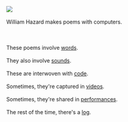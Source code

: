 [![](header.png)](index.html)
<br><br>
William Hazard makes poems with computers.
<br><br><br><br>
These poems involve [words](words/words.html).
<br><br>
They also involve [sounds](sounds/sounds.html).
<br><br>
These are interwoven with [code](code/code.html).
<br><br>
Sometimes, they're captured in [videos](videos/videos.html).
<br><br>
Sometimes, they're shared in [performances](performances/performances.html).
<br><br>
The rest of the time, there's a [log](log/log.html).
